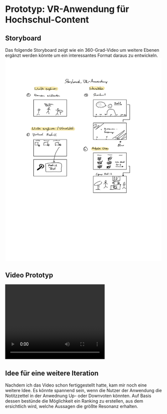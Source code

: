 # Prototyp: VR-Anwendung für Hochschul-Content

## Storyboard

Das folgende Storyboard zeigt wie ein 360-Grad-Video um weitere Ebenen ergänzt werden könnte um ein interessantes Format daraus zu entwickeln.
![Bild von Storyboard](Storyboard_VR_Anwendung.jpg)

## Video Prototyp

<video width="320" height="240" controls>
  <source src="Storyboard_VR_Anwendung.mp4" type="video/mp4">
  Your browser does not support the video tag.
</video>

## Idee für eine weitere Iteration

Nachdem ich das Video schon fertiggestellt hatte, kam mir noch eine weitere Idee. Es könnte spannend sein, wenn die Nutzer der Anwendung die Notitzzettel in der Anwednung Up- oder Downvoten könnten. Auf Basis dessen bestünde die Möglichkeit ein Ranking zu erstellen, aus dem ersichtlich wird, welche Aussagen die größte Resonanz erhalten.